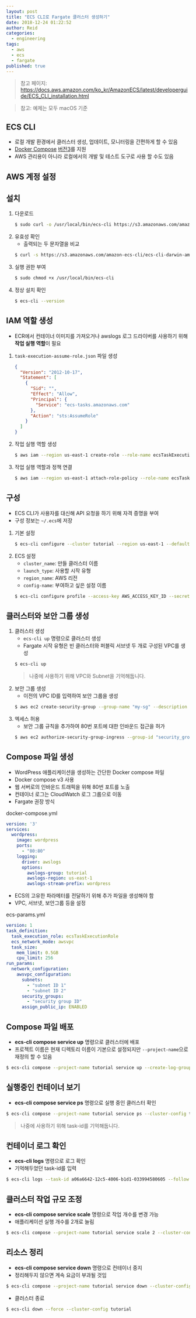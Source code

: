 ```yaml
---
layout: post
title: "ECS CLI로 Fargate 클러스터 생성하기"
date: 2018-12-24 01:22:52
author: Reid
categories:
  - engineering
tags:
  - aws
  - ecs
  - fargate
published: true
---
```

> 참고 페이지: https://docs.aws.amazon.com/ko_kr/AmazonECS/latest/developerguide/ECS_CLI_installation.html

> 참고: 예제는 모두 macOS 기준

## ECS CLI
- 로컬 개발 환경에서 클러스터 생성, 업데이트, 모니터링을 간편하게 할 수 있음
- [Docker Compose](https://docs.docker.com/compose/) [버전3](https://docs.docker.com/compose/compose-file/)를 지원
- AWS 관리용이 아니라 로컬에서의 개발 및 테스트 도구로 사용 할 수도 있음

## AWS 계정 설정

## 설치

1. 다운로드
    ```sh
    $ sudo curl -o /usr/local/bin/ecs-cli https://s3.amazonaws.com/amazon-ecs-cli/ecs-cli-darwin-amd64-latest
    ```
2. 유효성 확인
    - 출력되는 두 문자열을 비교
    ```sh
    $ curl -s https://s3.amazonaws.com/amazon-ecs-cli/ecs-cli-darwin-amd64-latest.md5 && md5 -q /usr/local/bin/ecs-cli
    ```
3. 실행 권한 부여
    ```sh
    $ sudo chmod +x /usr/local/bin/ecs-cli
    ```
4. 정상 설치 확인
    ```sh
    $ ecs-cli --version
    ```

## IAM 역할 생성
- ECR에서 컨테이너 이미지를 가져오거나 awslogs 로그 드라이버를 사용하기 위해 **작업 실행 역할**이 필요
1. `task-execution-assume-role.json` 파일 생성
    ```json
    {
      "Version": "2012-10-17",
      "Statement": [
        {
          "Sid": "",
          "Effect": "Allow",
          "Principal": {
            "Service": "ecs-tasks.amazonaws.com"
          },
          "Action": "sts:AssumeRole"
        }
      ]
    }
    ```
2. 작업 실행 역할 생성
    ```sh
    $ aws iam --region us-east-1 create-role --role-name ecsTaskExecutionRole --assume-role-policy-document file://task-execution-assume-role.json
    ```
3. 작업 실행 역할과 정책 연결
    ```sh
    $ aws iam --region us-east-1 attach-role-policy --role-name ecsTaskExecutionRole --policy-arn arn:aws:iam::aws:policy/service-role/AmazonECSTaskExecutionRolePolicy
    ```

## 구성

- ECS CLI가 사용자를 대신해 API 요청을 하기 위해 자격 증명을 부여
- 구성 정보는 `~/.ecs`에 저장

1. 기본 설정
    ```sh
    $ ecs-cli configure --cluster tutorial --region us-east-1 --default-launch-type FARGATE --config-name tutorial
    ```
2. ECS 설정
    - `cluster_name`: 만들 클러스터 이름
    - `launch_type`: 사용할 시작 유형
    - `region_name`: AWS 리전
    - `config-name`: 부여하고 싶은 설정 이름
    ```sh
    $ ecs-cli configure profile --access-key AWS_ACCESS_KEY_ID --secret-key AWS_SECRET_ACCESS_KEY --profile-name tutorial
    ```

## 클러스터와 보안 그룹 생성
1. 클러스터 생성
    - `ecs-cli up` 명령으로 클러스터 생성
    - Fargate 시작 유형은 빈 클러스터와 퍼블릭 서브넷 두 개로 구성된 VPC를 생성
    ```sh
    $ ecs-cli up
    ```
    > 나중에 사용하기 위해 VPC와 Subnet을 기억해둡니다.
2. 보안 그룹 생성
    - 이전의 VPC ID를 입력하여 보안 그룹을 생성
    ```sh
    $ aws ec2 create-security-group --group-name "my-sg" --description "My security group" --vpc-id "VPC_ID"
    ```
3. 엑세스 허용
    - 보안 그룹 규칙을 추가하여 80번 포트에 대한 인바운드 접근을 허가
    ```sh
    $ aws ec2 authorize-security-group-ingress --group-id "security_group_id" --protocol tcp --port 80 --cidr 0.0.0.0/0
    ```

## Compose 파일 생성
- WordPress 애플리케이션을 생성하는 간단한 Docker compose 파일
- Docker compose v3 사용
- 웹 서버로의 인바운드 트래픽을 위해 80번 포트를 노출
- 컨테이너 로그는 CloudWatch 로그 그룹으로 이동
- Fargate 권장 방식

docker-compose.yml
```yaml
version: '3'
services:
  wordpress:
    image: wordpress
    ports:
      - "80:80"
    logging:
      driver: awslogs
      options: 
        awslogs-group: tutorial
        awslogs-region: us-east-1
        awslogs-stream-prefix: wordpress
```

- ECS의 고유한 파라메터를 전달하기 위해 추가 파일을 생성해야 함
- VPC, 서브넷, 보안그룹 등을 설정

ecs-params.yml
```yaml
version: 1
task_definition:
  task_execution_role: ecsTaskExecutionRole
  ecs_network_mode: awsvpc
  task_size:
    mem_limit: 0.5GB
    cpu_limit: 256
run_params:
  network_configuration:
    awsvpc_configuration:
      subnets:
        - "subnet ID 1"
        - "subnet ID 2"
      security_groups:
        - "security group ID"
      assign_public_ip: ENABLED
```

## Compose 파일 배포
- **ecs-cli compose service up** 명령으로 클러스터에 배포
- 프로젝트 이름은 현재 디렉토리 이름이 기본으로 설정되지만 `--project-name`으로 재정의 할 수 있음
```sh
$ ecs-cli compose --project-name tutorial service up --create-log-groups --cluster-config tutorial
```

## 실행중인 컨테이너 보기
- **ecs-cli compose service ps** 명령으로 실행 중인 클러스터 확인
```sh
$ ecs-cli compose --project-name tutorial service ps --cluster-config tutorial
```
> 나중에 사용하기 위해 task-id를 기억해둡니다.

## 컨테이너 로그 확인
- **ecs-cli logs** 명령으로 로그 확인
- 기억해두었던 task-id를 입력
```sh
$ ecs-cli logs --task-id a06a6642-12c5-4006-b1d1-033994580605 --follow --cluster-config tutorial
```

## 클러스터 작업 규모 조정
- **ecs-cli compose service scale** 명령으로 작업 개수를 변경 가능
- 애플리케이션 실행 개수를 2개로 늘림
```sh
$ ecs-cli compose --project-name tutorial service scale 2 --cluster-config tutorial
```

## 리소스 정리
- **ecs-cli compose service down** 명령으로 컨테이너 중지
- 정리해두지 않으면 계속 요금이 부과될 것임
```sh
$ ecs-cli compose --project-name tutorial service down --cluster-config tutorial
```

- 클러스터 종료
```sh
$ ecs-cli down --force --cluster-config tutorial
```